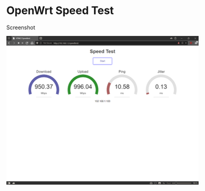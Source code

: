 # OpenWrt Speed Test

Screenshot

![ScreenShot](https://github.com/saudiqbal/speed-test-openwrt/blob/master/c6530d73be0164dc526e26ea4716928d77e99e6f.png)

